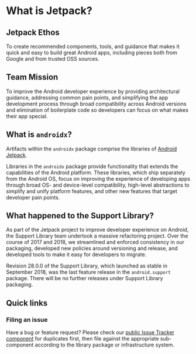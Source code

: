 # What is Jetpack?

## Jetpack Ethos

To create recommended components, tools, and guidance that makes it quick and
easy to build great Android apps, including pieces both from Google and from
trusted OSS sources.

## Team Mission

To improve the Android developer experience by providing architectural guidance,
addressing common pain points, and simplifying the app development process
through broad compatibility across Android versions and elimination of
boilerplate code so developers can focus on what makes their app special.

## What is `androidx`?

Artifacts within the `androidx` package comprise the libraries of
[Android Jetpack](https://developer.android.com/jetpack).

Libraries in the `androidx` package provide functionality that extends the
capabilities of the Android platform. These libraries, which ship separately
from the Android OS, focus on improving the experience of developing apps
through broad OS- and device-level compatibility, high-level abstractions to
simplify and unify platform features, and other new features that target
developer pain points.

## What happened to the Support Library?

As part of the Jetpack project to improve developer experience on Android, the
Support Library team undertook a massive refactoring project. Over the course of
2017 and 2018, we streamlined and enforced consistency in our packaging,
developed new policies around versioning and release, and developed tools to
make it easy for developers to migrate.

Revision 28.0.0 of the Support Library, which launched as stable in September
2018, was the last feature release in the `android.support` package. There will
be no further releases under Support Library packaging.

## Quick links

### Filing an issue

Have a bug or feature request? Please check our
[public Issue Tracker component](http://issuetracker.google.com/issues/new?component=192731&template=842428)
for duplicates first, then file against the appropriate sub-component according
to the library package or infrastructure system.

